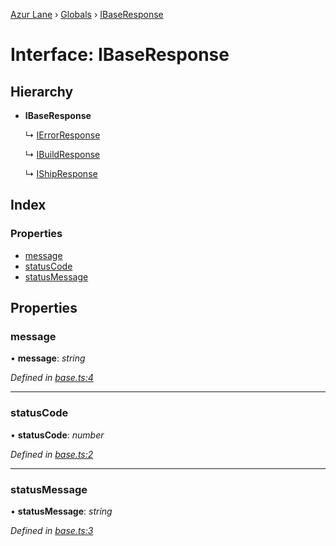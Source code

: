 [Azur Lane](../README.md) › [Globals](../globals.md) › [IBaseResponse](ibaseresponse.md)

# Interface: IBaseResponse

## Hierarchy

* **IBaseResponse**

  ↳ [IErrorResponse](ierrorresponse.md)

  ↳ [IBuildResponse](ibuildresponse.md)

  ↳ [IShipResponse](ishipresponse.md)

## Index

### Properties

* [message](ibaseresponse.md#message)
* [statusCode](ibaseresponse.md#statuscode)
* [statusMessage](ibaseresponse.md#statusmessage)

## Properties

###  message

• **message**: *string*

*Defined in [base.ts:4](https://github.com/KurozeroPB/AzurLane/blob/af03464/lib/base.ts#L4)*

___

###  statusCode

• **statusCode**: *number*

*Defined in [base.ts:2](https://github.com/KurozeroPB/AzurLane/blob/af03464/lib/base.ts#L2)*

___

###  statusMessage

• **statusMessage**: *string*

*Defined in [base.ts:3](https://github.com/KurozeroPB/AzurLane/blob/af03464/lib/base.ts#L3)*
